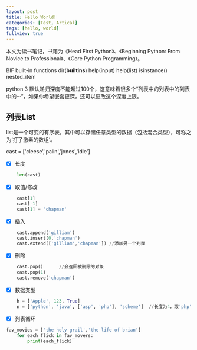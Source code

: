 ```yaml
---
layout: post
title: Hello World!
categories: [Test, Artical]
tags: [hello, world]
fullview: true
---
```


本文为读书笔记，书籍为《Head First Python》、《Beginning Python: From Novice to Professional》、《Core Python Programming》。

BIF built-in functions
dir(__builtins__) 
help(input)  help(list)
isinstance()
nested_item

python 3 默认递归深度不能超过100个，这意味着很多个“列表中的列表中的列表中的···”，如果你希望嵌套更深，还可以更改这个深度上限。


## 列表List
list是一个可变的有序表，其中可以存储任意类型的数据（包括混合类型），可称之为‘打了激素的数组’。

cast = ['cleese','palin','jones','idle']

- [x] 长度
```python
    len(cast)
```
- [x] 取值/修改
```python
    cast[1]
    cast[-1]    
    cast[1] = 'chapman'
```
- [x] 插入
```python   
    cast.append('gilliam')
    cast.insert(0,'chapman')
    cast.extend(['gilliam','chapman']) //添加另一个列表
```
- [x] 删除
```python
    cast.pop()      //会返回被删除的对象
    cast.pop(1) 
    cast.remove('chapman')
```
- [x] 数据类型
```python
    h = ['Apple', 123, True]
    n = ['python', 'java', ['asp', 'php'], 'scheme']  //长度为4，取'php'用n[2][1]
```
- [x] 列表循环
```python
fav_movies = ['the holy grail','the life of brian']
    for each_flick in fav_movers:
        print(each_flick)
```
